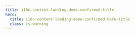 ```yaml
---
title: i18n-content-landing-demo-confirmed-title
hero:
  title: i18n-content-landing-demo-confirmed-hero-title
  class: is-warning
---
```

